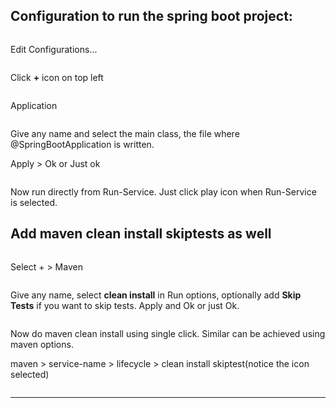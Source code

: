 
## Configuration to run the spring boot project:


<img alt="" src="Media/Images/IntelliJ-Custom-Configuration-1.png" />


Edit Configurations...

<img alt="" src="Media/Images/IntelliJ-Custom-Configuration-2.png" />

Click **+** icon on top left

<img alt="" src="Media/Images/IntelliJ-Custom-Configuration-3.png" />


Application

<img alt="" src="Media/Images/IntelliJ-Custom-Configuration-4.png" />

Give any name and select the main class, the file where @SpringBootApplication is written.

Apply > Ok or Just ok

<img alt="" src="Media/Images/IntelliJ-Custom-Configuration-5.png" />

Now run directly from Run-Service. Just click play icon when Run-Service is selected.


## Add maven clean install skiptests as well


<img alt="" src="Media/Images/IntelliJ-Custom-Configuration-6.png" />

Select + > Maven

<img alt="" src="Media/Images/IntelliJ-Custom-Configuration-7.png" />


Give any name, select **clean install** in Run options, optionally add **Skip Tests** if you want to skip tests. Apply and Ok or just Ok.

<img alt="" src="Media/Images/IntelliJ-Custom-Configuration-8.png" />

Now do maven clean install using single click. Similar can be achieved using maven options.

maven > service-name > lifecycle > clean install skiptest(notice the icon selected)

<img alt="" src="Media/Images/IntelliJ-Custom-Configuration-9.png" />


---
